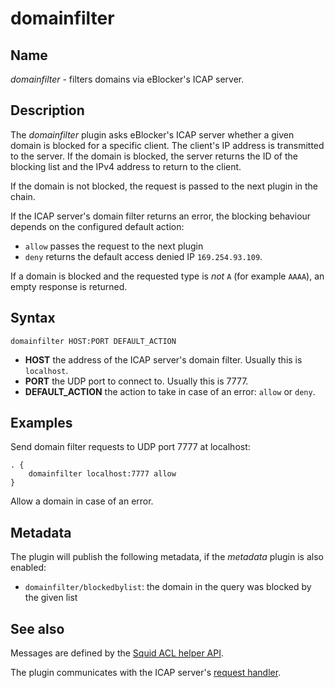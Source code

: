 # domainfilter

## Name

*domainfilter* - filters domains via eBlocker's ICAP server.

## Description

The *domainfilter* plugin asks eBlocker's ICAP server whether a given
domain is blocked for a specific client. The client's IP address is
transmitted to the server. If the domain is blocked, the server
returns the ID of the blocking list and the IPv4 address to return to
the client.

If the domain is not blocked, the request is passed to the next plugin
in the chain.

If the ICAP server's domain filter returns an error, the blocking
behaviour depends on the configured default action:

* `allow` passes the request to the next plugin
* `deny` returns the default access denied IP `169.254.93.109`.

If a domain is blocked and the requested type is *not* `A` (for
example `AAAA`), an empty response is returned.

## Syntax

~~~
domainfilter HOST:PORT DEFAULT_ACTION
~~~

* **HOST** the address of the ICAP server's domain filter. Usually this is `localhost`.
* **PORT** the UDP port to connect to. Usually this is 7777.
* **DEFAULT_ACTION** the action to take in case of an error: `allow` or `deny`.

## Examples

Send domain filter requests to UDP port 7777 at localhost:

~~~ corefile
. {
    domainfilter localhost:7777 allow
}
~~~

Allow a domain in case of an error.

## Metadata

The plugin will publish the following metadata, if the *metadata*
plugin is also enabled:

* `domainfilter/blockedbylist`: the domain in the query was blocked by the given list

## See also

Messages are defined by the [Squid ACL helper
API](https://wiki.squid-cache.org/Features/AddonHelpers).

The plugin communicates with the ICAP server's [request handler](https://github.com/eblocker/eblocker/blob/develop/eblocker-icapserver/src/main/java/org/eblocker/server/common/blacklist/RequestHandler.java).
